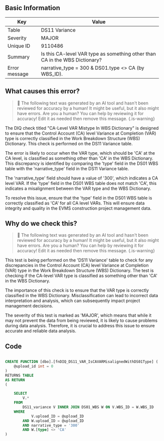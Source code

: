 ## Basic Information
| Key         | Value          |
|-------------|----------------|
| Table       | DS11 Variance |
| Severity    | MAJOR |
| Unique ID   | 9110486   |
| Summary     | Is this CA-level VAR type as something other than CA in the WBS Dictionary? |
| Error message | narrative_type = 300 & DS01.type <> CA (by WBS_ID). |

## What causes this error?

> :robot: The following text was generated by an AI tool and hasn't been reviewed for accuracy by a human! It might be useful, but it also might have errors. Are you a human? You can help by reviewing it for accuracy! Edit it as needed then remove this message.
{.is-warning}

The DIQ check titled "CA-Level VAR Mistype In WBS Dictionary" is designed to ensure that the Control Account (CA) level Variance at Completion (VAR) type is correctly classified in the Work Breakdown Structure (WBS) Dictionary. This check is performed on the DS11 Variance table.

The error is likely to occur when the VAR type, which should be 'CA' at the CA level, is classified as something other than 'CA' in the WBS Dictionary. This discrepancy is identified by comparing the 'type' field in the DS01 WBS table with the 'narrative_type' field in the DS11 Variance table. 

The 'narrative_type' field should have a value of '300', which indicates a CA level VAR. If the 'type' field in the DS01 WBS table does not match 'CA', this indicates a misalignment between the VAR type and the WBS Dictionary.

To resolve this issue, ensure that the 'type' field in the DS01 WBS table is correctly classified as 'CA' for all CA level VARs. This will ensure data integrity and quality in the EVMS construction project management data.
## Why do we check this?

> :robot: The following text was generated by an AI tool and hasn't been reviewed for accuracy by a human! It might be useful, but it also might have errors. Are you a human? You can help by reviewing it for accuracy! Edit it as needed then remove this message.
{.is-warning}

This test is being performed on the 'DS11 Variance' table to check for any discrepancies in the Control Account (CA) level Variance at Completion (VAR) type in the Work Breakdown Structure (WBS) Dictionary. The test is checking if the CA-level VAR type is classified as something other than 'CA' in the WBS Dictionary. 

The importance of this check is to ensure that the VAR type is correctly classified in the WBS Dictionary. Misclassification can lead to incorrect data interpretation and analysis, which can subsequently impact project management decisions. 

The severity of this test is marked as 'MAJOR', which means that while it may not prevent the data from being reviewed, it is likely to cause problems during data analysis. Therefore, it is crucial to address this issue to ensure accurate and reliable data analysis.
## Code

```sql

CREATE FUNCTION [dbo].[fnDIQ_DS11_VAR_IsCAVARMisalignedWithDS01Type] (
	@upload_id int = 0
)
RETURNS TABLE
AS RETURN
(
	
	SELECT
		V.*
	FROM 
		DS11_variance V INNER JOIN DS01_WBS W ON V.WBS_ID = W.WBS_ID
	WHERE 
			V.upload_ID = @upload_ID
		AND W.upload_ID = @upload_ID
		AND narrative_type = '300'
		AND W.[type] <> 'CA'
)
```
